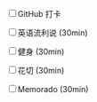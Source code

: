 <input type="checkbox" />GitHub 打卡

<input type="checkbox" />英语流利说 (30min)

<input type="checkbox" />健身 (30min)

<input type="checkbox" />花切 (30min)

<input type="checkbox" />Memorado (30min)